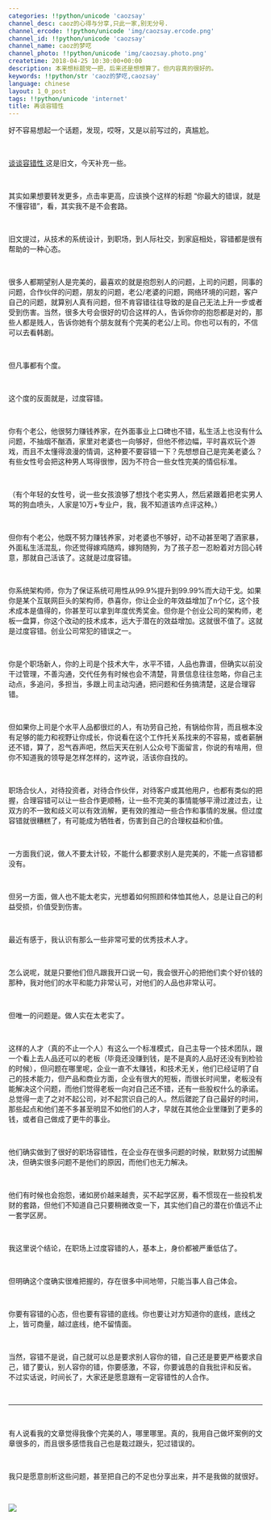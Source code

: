 ```yaml
---
categories: !!python/unicode 'caozsay'
channel_desc: caoz的心得与分享,只此一家,别无分号.
channel_ercode: !!python/unicode 'img/caozsay.ercode.png'
channel_id: !!python/unicode 'caozsay'
channel_name: caoz的梦呓
channel_photo: !!python/unicode 'img/caozsay.photo.png'
createtime: 2018-04-25 10:30:00+00:00
description: 本来想标题党一把，后来还是想想算了。但内容真的很好的。
keywords: !!python/str 'caoz的梦呓,caozsay'
language: chinese
layout: 1_0_post
tags: !!python/unicode 'internet'
title: 再谈容错性
---
```

<div class="rich_media_content" id="js_content">
<p>
         好不容易想起一个话题，发现，哎呀，又是以前写过的，真尴尬。
        </p>
<p>
<br/>
</p>
<p>
<a href="http://mp.weixin.qq.com/s?__biz=MzI0MjA1Mjg2Ng==&amp;mid=2649867005&amp;idx=1&amp;sn=8d2c47cead54264afbfc0bc628f48a0c&amp;chksm=f1075890c670d186792521e0afa1ed2e1e8162d26786ba58fe384002cd566aa9721c76ee17ff&amp;scene=21#wechat_redirect" target="_blank">
          谈谈容错性
         </a>
         这是旧文，今天补充一些。
         <br/>
</p>
<p>
<br/>
</p>
<p>
         其实如果想要转发更多，点击率更高，应该换个这样的标题 “你最大的错误，就是不懂容错”，看，其实我不是不会套路。
        </p>
<p>
<br/>
</p>
<p>
         旧文提过，从技术的系统设计，到职场，到人际社交，到家庭相处，容错都是很有帮助的一种心态。
        </p>
<p>
<br/>
</p>
<p>
         很多人都期望别人是完美的，最喜欢的就是抱怨别人的问题，上司的问题，同事的问题，合作伙伴的问题，朋友的问题，老公/老婆的问题，网络环境的问题，客户自己的问题，就算别人真有问题，但不肯容错往往导致的是自己无法上升一步或者受到伤害。当然，很多大号会很好的切合这样的人，告诉你你的抱怨都是对的，那些人都是贱人，告诉你她有个朋友就有个完美的老公/上司。你也可以有的，不信可以去看韩剧。
        </p>
<p>
<br/>
</p>
<p>
         但凡事都有个度。
        </p>
<p>
<br/>
</p>
<p>
         这个度的反面就是，过度容错。
        </p>
<p>
<br/>
</p>
<p>
         你有个老公，他很努力赚钱养家，在外面事业上口碑也不错，私生活上也没有什么问题，不抽烟不酗酒，家里对老婆也一向够好，但他不修边幅，平时喜欢玩个游戏，而且不太懂得浪漫的情调，这种要不要容错一下？先想想自己是完美老婆么？有些女性号会把这种男人骂得很惨，因为不符合一些女性完美的情侣标准。
        </p>
<p>
<br/>
</p>
<p>
         （有个年轻的女性号，说一些女孩浪够了想找个老实男人，然后紧跟着把老实男人骂的狗血喷头，人家是10万+专业户，我，我不知道该咋点评这种。）
        </p>
<p>
<br/>
</p>
<p>
         但你有个老公，他既不努力赚钱养家，对老婆也不够好，动不动甚至喝了酒家暴，外面私生活混乱，你还觉得嫁鸡随鸡，嫁狗随狗，为了孩子忍一忍盼着对方回心转意，那就自己活该了。这就是过度容错。
        </p>
<p>
<br/>
</p>
<p>
         你系统架构师，你为了保证系统可用性从99.9%提升到99.99%而大动干戈。如果你是某个互联网巨头的架构师，恭喜你，你让企业的年效益增加了n个亿，这个技术成本是值得的，你甚至可以拿到年度优秀奖金。但你是个创业公司的架构师，老板一盘算，你这个改动的技术成本，远大于潜在的效益增加。这就很不值了。这就是过度容错。创业公司常犯的错误之一。
        </p>
<p>
<br/>
</p>
<p>
         你是个职场新人，你的上司是个技术大牛，水平不错，人品也靠谱，但确实以前没干过管理，不善沟通，交代任务有时候也会不清楚，背景信息往往忽略，你自己主动点，多追问，多担当，多跟上司主动沟通，把问题和任务搞清楚，这是合理容错。
        </p>
<p>
<br/>
</p>
<p>
         但如果你上司是个水平人品都很烂的人，有功劳自己抢，有锅给你背，而且根本没有足够的能力和视野让你成长，你说看在这个工作托关系找来的不容易，或者薪酬还不错，算了，忍气吞声吧，然后天天在别人公众号下面留言，你说的有啥用，但你不知道我的领导是怎样怎样的，这咋说，活该你自找的。
        </p>
<p>
<br/>
</p>
<p>
         职场合伙人，对待投资者，对待合作伙伴，对待客户或其他用户，也都有类似的把握，合理容错可以让一些合作更顺畅，让一些不完美的事情能够平滑过渡过去，让双方的不一致和歧义可以有效消解，更有效的推动一些合作和事情的发展。但过度容错就很糟糕了，有可能成为牺牲者，伤害到自己的合理权益和价值。
        </p>
<p>
<br/>
</p>
<p>
         一方面我们说，做人不要太计较，不能什么都要求别人是完美的，不能一点容错都没有。
        </p>
<p>
<br/>
</p>
<p>
         但另一方面，做人也不能太老实，光想着如何照顾和体恤其他人，总是让自己的利益受损，价值受到伤害。
        </p>
<p>
<br/>
</p>
<p>
         最近有感于，我认识有那么一些非常可爱的优秀技术人才。
        </p>
<p>
<br/>
</p>
<p>
         怎么说呢，就是只要他们但凡跟我开口说一句，我会很开心的把他们卖个好价钱的那种，我对他们的水平和能力非常认可，对他们的人品也非常认可。
        </p>
<p>
<br/>
</p>
<p>
         但唯一的问题是。做人实在太老实了。
        </p>
<p>
<br/>
</p>
<p>
         这样的人才（真的不止一个人）有这么一个标准模式，自己主导一个技术团队，跟一个看上去人品还可以的老板（毕竟还没赚到钱，是不是真的人品好还没有到检验的时候），但问题在哪里呢，企业一直不太赚钱，和技术无关，他们已经证明了自己的技术能力，但产品和商业方面，企业有很大的短板，而很长时间里，老板没有能解决这个问题，而他们觉得老板一向对自己还不错，还有一些股权什么的承诺。总觉得一走了之对不起公司，对不起赏识自己的人。然后蹉跎了自己最好的时间，那些起点和他们差不多甚至明显不如他们的人才，早就在其他企业里赚到了更多的钱，或者自己做成了更牛的事业。
        </p>
<p>
<br/>
</p>
<p>
         他们确实做到了很好的职场容错性，在企业存在很多问题的时候，默默努力试图解决，但确实很多问题不是他们的原因，而他们也无力解决。
        </p>
<p>
<br/>
</p>
<p>
         他们有时候也会抱怨，诸如房价越来越贵，买不起学区房，看不惯现在一些投机发财的套路，但他们不知道自己只要稍微改变一下，其实他们自己的潜在价值远不止一套学区房。
        </p>
<p>
<br/>
</p>
<p>
         我这里说个结论，在职场上过度容错的人，基本上，身价都被严重低估了。
        </p>
<p>
<br/>
</p>
<p>
         但明确这个度确实很难把握的，存在很多中间地带，只能当事人自己体会。
        </p>
<p>
<br/>
</p>
<p>
         你要有容错的心态，但也要有容错的底线。你也要让对方知道你的底线，底线之上，皆可商量，越过底线，绝不留情面。
        </p>
<p>
<br/>
</p>
<p>
         当然，容错不是说，自己就可以总是要求别人容你的错，自己还是要更严格要求自己，错了要认，别人容你的错，你要感激，不容，你要诚恳的自我批评和反省。 不过实话说，时间长了，大家还是愿意跟有一定容错性的人合作。
        </p>
<p>
<br/>
</p>
<hr/>
<p>
<br/>
</p>
<p>
         有人说看我的文章觉得我像个完美的人，哪里哪里。真的，我用自己做坏案例的文章很多的，而且很多感悟我自己也是栽过跟头，犯过错误的。
        </p>
<p>
<br/>
</p>
<p>
         我只是愿意剖析这些问题，甚至把自己的不足也分享出来，并不是我做的就很好。
        </p>
<p>
<br/>
</p>
<p>
<img class="" data-ratio="1.0909090909090908" data-s="300,640" data-src="" data-type="png" data-w="660" src="{{ '/img/nBKX0s8fer3WuKq98PaBcqJbk7aicR1UmRSv4SQCibBBCZRECe4wUicSXAkkmmRzK3yWTop2HWIn0rdbUvExEph7A.png' | prepend: site.img | replace: '//','/' }}"/>
</p>
<p>
<br/>
</p>
<p>
<br/>
</p>
<p>
<br/>
</p>
<p>
<br/>
</p>
<p>
<br/>
</p>
</div>